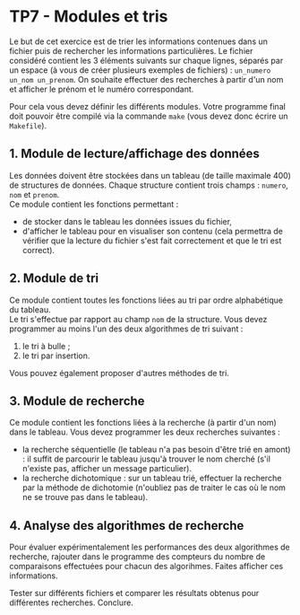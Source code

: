 # TP7 - Modules et tris

Le but de cet exercice est de trier les informations contenues dans un fichier puis de rechercher les informations particulières. Le fichier considéré contient les 3 éléments suivants sur chaque lignes, séparés par un espace (à vous de créer plusieurs exemples de fichiers) : `un_numero un_nom un_prenom`. On souhaite effectuer des recherches à partir d'un nom et afficher le prénom et le numéro correspondant.

Pour cela vous devez définir les différents modules. Votre programme final doit pouvoir être compilé via la commande `make` (vous devez donc écrire un `Makefile`).

## 1. Module de lecture/affichage des données

Les données doivent être stockées dans un tableau (de taille maximale 400) de structures de données. Chaque structure contient trois champs : `numero`, `nom` et `prenom`.\
Ce module contient les fonctions permettant :

+ de stocker dans le tableau les données issues du fichier,
+ d'afficher le tableau pour en visualiser son contenu (cela permettra de vérifier que la lecture du fichier s'est fait correctement et que le tri est correct).

## 2. Module de tri

Ce module contient toutes les fonctions liées au tri par ordre alphabétique du tableau.\
Le tri s'effectue par rapport au champ `nom` de la structure. Vous devez programmer au moins l'un des deux algorithmes de tri suivant :

1. le tri à bulle ;
2. le tri par insertion.

Vous pouvez également proposer d'autres méthodes de tri.

## 3. Module de recherche

Ce module contient les fonctions liées à la recherche (à partir d'un nom) dans le tableau. Vous devez programmer les deux recherches suivantes :

+ la recherche séquentielle (le tableau n'a pas besoin d'être trié en amont) : il suffit de parcourir le tableau jusqu'à trouver le nom cherché (s'il n'existe pas, afficher un message particulier).
+ la recherche dichotomique : sur un tableau trié, effectuer la recherche par la méthode de dichotomie (n'oubliez pas de traiter le cas où le nom ne se trouve pas dans le tableau).

## 4. Analyse des algorithmes de recherche

Pour évaluer expérimentalement les performances des deux algorithmes de recherche, rajouter dans le programme des compteurs du nombre de comparaisons effectuées pour chacun des algorihmes. Faites afficher ces informations.

Tester sur différents fichiers et comparer les résultats obtenus pour différentes recherches. Conclure.
